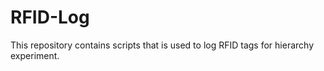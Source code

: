 # RFID-Log

This repository contains scripts that is used to log RFID tags for hierarchy experiment.
